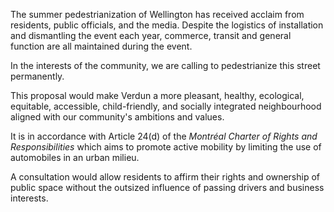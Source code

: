 The summer pedestrianization of Wellington has received acclaim from residents, public officials, and the media. Despite the logistics of installation and dismantling the event each year, commerce, transit and general function are all maintained during the event.

In the interests of the community, we are calling to pedestrianize this street permanently.

This proposal would make Verdun a more pleasant, healthy, ecological, equitable, accessible, child-friendly, and socially integrated neighbourhood aligned with our community's ambitions and values.

It is in accordance with Article 24(d) of the *Montréal Charter of Rights and Responsibilities* which aims to promote active mobility by limiting the use of automobiles in an urban milieu.

A consultation would allow residents to affirm their rights and ownership of public space without the outsized influence of passing drivers and business interests.

